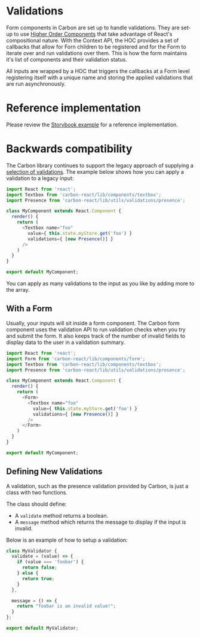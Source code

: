 # Validations

Form components in Carbon are set up to handle validations. They are set-up to use [Higher Order Components](https://reactjs.org/docs/higher-order-components.html) that take advantage of React's compositional nature. With the Context API, the HOC provides a set of callbacks that allow for Forn children to be registered and for the Form to iterate over and run validations over them. This is how the form maintains it's list of components and their validation status.

All inputs are wrapped by a HOC that triggers the callbacks at a Form level registering itself with a unique name and storing the applied validations that are run asynchronously.

# Reference implementation
Please review the [Storybook example](../../src/components/validations/validations.stories.js) for a reference implementation.

# Backwards compatibility
The Carbon library continues to support the legacy approach of supplying a [selection of validations](https://github.com/Sage/carbon/tree/master/src/utils/validations). The example below shows how you can apply a validation to a legacy input:

```js
import React from 'react';
import Textbox from 'carbon-react/lib/components/textbox';
import Presence from 'carbon-react/lib/utils/validations/presence';

class MyComponent extends React.Component {
  render() {
    return (
      <Textbox name="foo"
        value={ this.state.myStore.get('foo') }
        validations={ [new Presence()] }
      />
    )
  }
}

export default MyComponent;
```

You can apply as many validations to the input as you like by adding more to the array.

## With a Form

Usually, your inputs will sit inside a form component. The Carbon form component uses the validation API to run validation checks when you try and submit the form. It also keeps track of the number of invalid fields to display data to the user in a validation summary.


```js
import React from 'react';
import Form from 'carbon-react/lib/components/form';
import Textbox from 'carbon-react/lib/components/textbox';
import Presence from 'carbon-react/lib/utils/validations/presence';

class MyComponent extends React.Component {
  render() {
    return (
      <Form>
        <Textbox name="foo"
          value={ this.state.myStore.get('foo') }
          validations={ [new Presence()] }
        />
      </Form>
    )
  }
}

export default MyComponent;
```

## Defining New Validations

A validation, such as the presence validation provided by Carbon, is just a class with two functions.

The class should define:

* A `validate` method returns a boolean.
* A `message` method which returns the message to display if the input is invalid.

Below is an example of how to setup a validation:

```js
class MyValidator {
  validate = (value) => {
    if (value === 'foobar') {
      return false;
    } else {
      return true;
    }
  },

  message = () => {
    return "foobar is an invalid value!";
  }
};

export default MyValidator;
```
